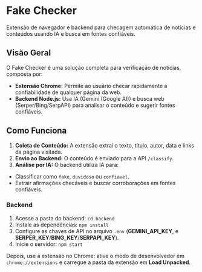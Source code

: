 # Fake Checker


Extensão de navegador e backend para checagem automática de notícias e conteúdos usando IA e busca em fontes confiáveis.


## Visão Geral


O Fake Checker é uma solução completa para verificação de notícias, composta por:


- **Extensão Chrome:** Permite ao usuário checar rapidamente a confiabilidade de qualquer página da web.
- **Backend Node.js:** Usa IA (Gemini (Google AI)) e busca web (Serper/Bing/SerpAPI) para analisar o conteúdo e sugerir fontes confiáveis.


## Como Funciona


1. **Coleta de Conteúdo:** A extensão extrai o texto, título, autor, data e links da página visitada.
2. **Envio ao Backend:** O conteúdo é enviado para a API `/classify`.
3. **Análise por IA:** O backend utiliza IA para:
- Classificar como `fake`, `duvidoso` ou `confiavel`.
- Extrair afirmações checáveis e buscar corroborações em fontes confiáveis.


### Backend


1. Acesse a pasta do backend:
`cd backend`
2. Instale as dependências:
`npm install`
3. Configure as chaves de API no arquivo `.env` (**GEMINI_API_KEY**, e **SERPER_KEY**/**BING_KEY**/**SERPAPI_KEY**).
4. Inicie o servidor:
`npm start`


Depois, use a extensão no Chrome: ative o modo de desenvolvedor em `chrome://extensions` e carregue a pasta da extensão em **Load Unpacked**.